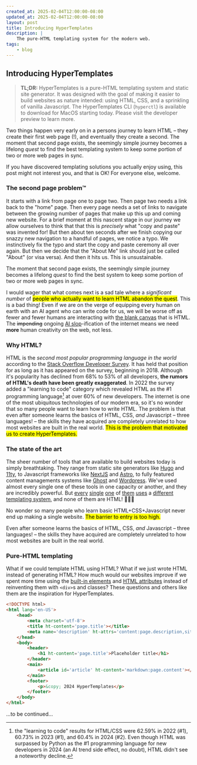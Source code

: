 ```yaml
---
created_at: 2025-02-04T12:00:00-08:00
updated_at: 2025-02-04T12:00:00-08:00
layout: post
title: Introducing HyperTemplates
description: |
    The pure-HTML templating system for the modern web.
tags:
    - blog
---
```


## Introducing HyperTemplates

> **TL;DR:** HyperTemplates is a pure-HTML templating system and static site generator. 
> It was designed with the goal of making it easier to build websites as nature intended: using HTML, CSS, and a sprinkling of vanilla Javascript. 
> The HyperTemplates CLI (`hyperctl`) is available to download for MacOS starting today.
> Please visit the developer preview to learn more.

Two things happen very early on in a persons journey to learn HTML – they create their first web page (!), and eventually they create a second.
The moment that second page exists, the seemingly simple journey becomes a lifelong _quest_ to find the best templating system to keep some portion of two or more web pages in sync.

If you have discovered templating solutions you actually enjoy using, this post might not interest you, and that is OK!
For everyone else, welcome.

<!--more-->

### The second page problem&trade;

It starts with a link from page one to page two.
Then page two needs a link back to the "home" page.
Then every page needs a set of links to navigate between the growing number of pages that make up this up and coming new website.
For a brief moment at this nascent stage in our journey we allow ourselves to think that that this is _precisely_ what "copy and paste" was invented for!
But then about ten seconds after we finish copying our snazzy new navigation to a handful of pages, we notice a typo.
We instinctively fix the typo and start the copy and paste ceremony all over again.
But then we decide that the "About Me" link should just be called "About" (or visa versa).
And then it hits us.
This is unsustainable.

<pull-quote ht-element>

The moment that second page exists, the seemingly simple journey becomes a lifelong _quest_ to find the best system to keep some portion of two or more web pages in sync.

</pull-quote>

I would wager that what comes next is a sad tale where a _significant number_ of <mark>people who actually want to learn HTML abandon the quest</mark>.
This is a bad thing!
Even if we are on the verge of equipping every human on earth with an AI agent who can write code for us, we will be worse off as fewer and fewer humans are interacting with [the blank canvas] that is HTML.
The <del>impending</del> ongoing [AI slop](https://en.wikipedia.org/wiki/AI_slop)-ification of the internet means we need **more** human creativity on the web, not less.

### Why HTML?

HTML is the _second most popular programming language in the world_ according to the [Stack Overflow Developer Survey].
It has held that position for as long as it has appeared on the survey, beginning in 2018.
Although it's popularity has declined from 68% to 53% of all developers, **the rumors of HTML's death have been greatly exaggerated**.
In 2022 the survey added a "learning to code" category which revealed HTML as the #1 programming language[^1] at over 60% of new developers.
The internet is one of the most ubiquitous technologies of our modern era, so it's no wonder that so many people want to learn how to write HTML.
The problem is that even after someone learns the basics of HTML, CSS, _and_ Javascript – three languages! – the skills they have acquired are completely unrelated to how most websites are built in the real world.
<mark>This is the problem that motivated us to create HyperTemplates.</mark>

### The state of the art

The sheer number of tools that are available to build websites today is simply breathtaking.
They range from static site generators like [Hugo] and [11ty], to Javascript frameworks like [NextJS] and [Astro], to fully featured content managements systems like [Ghost] and [Wordpress].
We've used almost every single one of these tools in one capacity or another, and they are incredibly powerful.
But [every](https://gohugo.io/templates/introduction/) [single](https://www.11ty.dev/docs/languages/liquid/#supported-features) [one](https://nextjs.org/docs/app/getting-started/layouts-and-pages) of [them](https://docs.astro.build/en/reference/astro-syntax/) [uses](https://handlebarsjs.com/guide/expressions.html#basic-usage) a [different templating system](https://developer.wordpress.org/themes/templates/introduction-to-templates/), and none of them are HTML! 🤦🏽‍♂️

No wonder so many people who learn basic HTML+CSS+Javascript never end up making a single website.
<mark>The barrier to entry is too high.</mark>

<pull-quote ht-element>

Even after someone learns the basics of HTML, CSS, _and_ Javascript – three languages! – the skills they have acquired are completely unrelated to how most websites are built in the real world.

</pull-quote>

### Pure-HTML templating

What if we could template HTML using HTML?
What if we just wrote HTML instead of generating HTML? 
How much would our websites improve if we spent more time using the [built-in elements] and [HTML attributes] instead of reinventing them with `<div>`s and classes?
These questions and others like them are the inspiration for HyperTemplates.

<code-snippet ht-element filename='example.html' caption='An example HyperTemplates layout.'>

```html
<!DOCTYPE html>
<html lang='en-US'>
    <head>
        <meta charset='utf-8'>
        <title ht-content='page.title'></title>
        <meta name='description' ht-attrs='content:page.description,site.description'>
    </head>
    <body>
        <header>
            <h1 ht-content='page.title'>Placeholder title</h1>
        </header>
        <main>
            <article id='article' ht-content='markdown:page.content'></article>
        </main>
        <footer>
            <p>&copy; 2024 HyperTemplates</p>
        </footer>
    </body>
</html>
```

</code-snippet>

...to be continued...


<!-- Links -->
[the blank canvas]: /blog/html-is-a-blank-canvas
[Stack Overflow Developer Survey]: https://survey.stackoverflow.co

[Hugo]: https://gohugo.io
[11ty]: https://www.11ty.dev
[Astro]: https://astro.build
[NextJS]: https://nextjs.org
[Ghost]: https://ghost.org
[Wordpress]: https://wordpress.org
[one billion dollars]: https://linktr.ee/blog/linktree-raise-alex-zaccaria-unicorn/
[built-in elements]: https://developer.mozilla.org/en-US/docs/Web/HTML/Element
[HTML attributes]: https://developer.mozilla.org/en-US/docs/Web/HTML/Attributes

<!-- Footnotes -->
[^1]: the "learning to code" results for HTML/CSS were 62.59% in 2022 (#1), 60.73% in 2023 (#1), and 60.4% in 2024 (#2). 
      Even though HTML was surpassed by Python as the #1 programming language for new developers in 2024 (an AI trend side effect, no doubt), HTML didn't see a noteworthy decline.